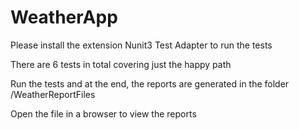 # WeatherApp

Please install the extension Nunit3 Test Adapter to run the tests 

There are 6 tests in total covering just the happy path 

Run the tests and at the end, the reports are generated in the folder /WeatherReportFiles

Open the file in a browser to view the reports 
 
